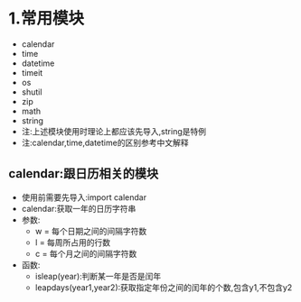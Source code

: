 # 1.常用模块
- calendar
- time
- datetime
- timeit
- os
- shutil
- zip
- math
- string
- 注:上述模块使用时理论上都应该先导入,string是特例
- 注:calendar,time,datetime的区别参考中文解释
## calendar:跟日历相关的模块
 - 使用前需要先导入:import calendar
 - calendar:获取一年的日历字符串
 - 参数:
   - w = 每个日期之间的间隔字符数
   - l = 每周所占用的行数
   - c = 每个月之间的间隔字符数
 - 函数:
   - isleap(year):判断某一年是否是闰年
   - leapdays(year1,year2):获取指定年份之间的闰年的个数,包含y1,不包含y2 